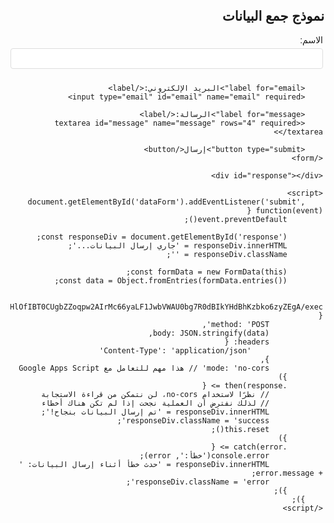 <!DOCTYPE html>
<html lang="ar" dir="rtl">
<head>
    <meta charset="UTF-8">
    <meta name="viewport" content="width=device-width, initial-scale=1.0">
    <title>نموذج جمع البيانات</title>
    <style>
        body {
            font-family: Arial, sans-serif;
            margin: 20px;
        }
        form {
            max-width: 500px;
            margin: 0 auto;
        }
        label {
            display: block;
            margin-top: 10px;
            margin-bottom: 5px;
        }
        input, textarea {
            width: 100%;
            padding: 8px;
            margin-bottom: 10px;
            border: 1px solid #ddd;
            border-radius: 4px;
        }
        button {
            background-color: #4CAF50;
            color: white;
            padding: 10px 15px;
            border: none;
            border-radius: 4px;
            cursor: pointer;
        }
        #response {
            margin-top: 20px;
            padding: 10px;
            border-radius: 4px;
        }
        .success {
            background-color: #d4edda;
            color: #155724;
        }
        .error {
            background-color: #f8d7da;
            color: #721c24;
        }
    </style>
</head>
<body>
    <h2>نموذج جمع البيانات</h2>
    <form id="dataForm">
        <label for="name">الاسم:</label>
        <input type="text" id="name" name="name" required>
        
        <label for="email">البريد الإلكتروني:</label>
        <input type="email" id="email" name="email" required>
        
        <label for="message">الرسالة:</label>
        <textarea id="message" name="message" rows="4" required></textarea>
        
        <button type="submit">إرسال</button>
    </form>
    
    <div id="response"></div>
    
    <script>
        document.getElementById('dataForm').addEventListener('submit', function(event) {
            event.preventDefault();
            
            const responseDiv = document.getElementById('response');
            responseDiv.innerHTML = 'جاري إرسال البيانات...';
            responseDiv.className = '';
            
            const formData = new FormData(this);
            const data = Object.fromEntries(formData.entries());
            
            fetch('https://script.google.com/macros/s/AKfycbwCxHlOfIBT0CUgbZZoqpw2AIrMc66yaLF1JwbVWAU0bg7R0dBIkYHdBhKzbko6zyZEgA/exec', {
                method: 'POST',
                body: JSON.stringify(data),
                headers: {
                    'Content-Type': 'application/json'
                },
                mode: 'no-cors' // هذا مهم للتعامل مع Google Apps Script
            })
            .then(response => {
                // نظرًا لاستخدام no-cors، لن نتمكن من قراءة الاستجابة
                // لذلك نفترض أن العملية نجحت إذا لم تكن هناك أخطاء
                responseDiv.innerHTML = 'تم إرسال البيانات بنجاح!';
                responseDiv.className = 'success';
                this.reset();
            })
            .catch(error => {
                console.error('خطأ:', error);
                responseDiv.innerHTML = 'حدث خطأ أثناء إرسال البيانات: ' + error.message;
                responseDiv.className = 'error';
            });
        });
    </script>
</body>
</html>
